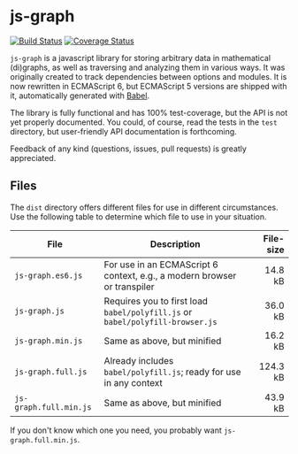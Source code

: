 js-graph
========
[![Build Status](http://img.shields.io/travis/mhelvens/js-graph.svg)](https://travis-ci.org/mhelvens/js-graph)
[![Coverage Status](http://img.shields.io/coveralls/mhelvens/js-graph.svg)](https://coveralls.io/r/mhelvens/js-graph?branch=master)

`js-graph` is a javascript library for storing arbitrary data in mathematical (di)graphs,
as well as traversing and analyzing them in various ways. It was originally created to
track dependencies between options and modules. It is now rewritten in ECMAScript 6, but
ECMAScript 5 versions are shipped with it, automatically generated with [Babel](https://babeljs.io).

The library is fully functional and has 100% test-coverage, but the API is not yet
properly documented. You could, of course, read the tests in the `test` directory, but
user-friendly API documentation is forthcoming.

Feedback of any kind (questions, issues, pull requests) is greatly appreciated.


Files
-----

The `dist` directory offers different files for use in different circumstances.
Use the following table to determine which file to use in your situation.

| File                   | Description                                                                    | File-size |
| ---------------------- | ------------------------------------------------------------------------------ | ---------:|
| `js-graph.es6.js`      | For use in an ECMAScript 6 context, e.g., a modern browser or transpiler       |  14.8 kB  |
| `js-graph.js`          | Requires you to first load `babel/polyfill.js` or `babel/polyfill-browser.js`  |  36.0 kB  |
| `js-graph.min.js`      | Same as above, but minified                                                    |  16.2 kB  |
| `js-graph.full.js`     | Already includes `babel/polyfill.js`; ready for use in any context             | 124.3 kB  |
| `js-graph.full.min.js` | Same as above, but minified                                                    |  43.9 kB  |

If you don't know which one you need, you probably want `js-graph.full.min.js`.
